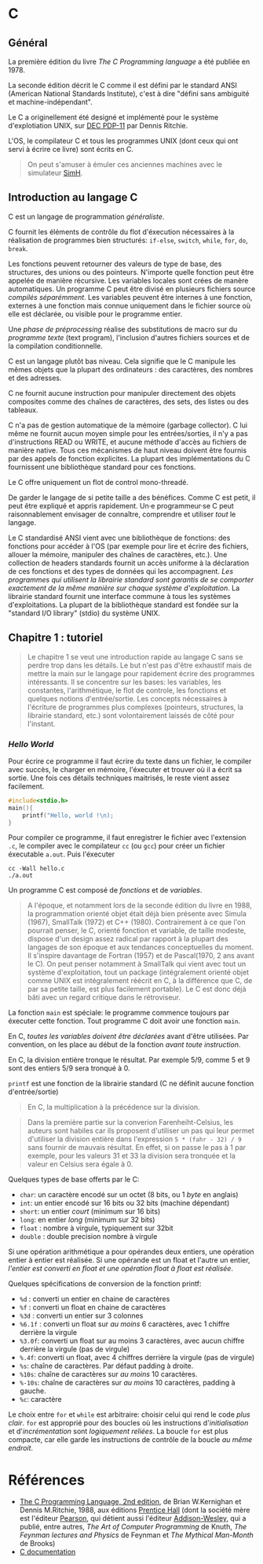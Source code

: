 # C

## Général

La première édition du livre *The C Programming language* a été publiée en 1978.

La seconde édition décrit le C comme il est défini par le standard ANSI (American National Standards Institute), c'est à dire "défini sans ambiguité et machine-indépendant".

Le C a originellement été designé et implémenté pour le système d'explotiation UNIX, sur [DEC PDP-11](https://fr.wikipedia.org/wiki/PDP-11) par Dennis Ritchie.

L'OS, le compilateur C et tous les programmes UNIX (dont ceux qui ont servi à écrire ce livre) sont écrits en C.

> On peut s'amuser à émuler ces anciennes machines avec le simulateur [SimH](http://simh.trailing-edge.com/).

## Introduction au langage C

C est un langage de programmation *généraliste*. 

C fournit les éléments de contrôle du flot d'éxecution nécessaires à la réalisation de programmes bien structurés: `if-else`, `switch`, `while`, `for`, `do`, `break`.

Les fonctions peuvent retourner des valeurs de type de base, des structures, des unions ou des pointeurs. N'importe quelle fonction peut être appelée de manière récursive. Les variables locales sont crées de manère automatiques. Un programme C peut être divisé en plusieurs fichiers source *compilés séparémment*. Les variables peuvent être internes à une fonction, externes à une fonction mais connue uniquement dans le fichier source où elle est déclarée, ou visible pour le programme entier.

Une *phase de préprocessing* réalise des substitutions de macro sur du *programme texte* (text program), l'inclusion d'autres fichiers sources et de la compilation conditionnelle.

C est un langage plutôt bas niveau. Cela signifie que le C manipule les mêmes objets que la plupart des ordinateurs : des caractères, des nombres et des adresses.

C ne fournit aucune instruction pour manipuler directement des objets composites comme des chaînes de caractères, des sets, des listes ou des tableaux.

C n'a pas de gestion automatique de la mémoire (garbage collector). C lui même ne fournit aucun moyen simple pour les entrées/sorties, il n'y a pas d'instructions READ ou WRITE, et aucune méthode d'accès au fichiers de manière native. Tous ces mécanismes de haut niveau doivent être fournis par des appels de fonction explicites. La plupart des implémentations du C fournissent une bibliothèque standard pour ces fonctions.

Le C offre uniquement un flot de control mono-threadé.

De garder le langage de si petite taille a des bénéfices. Comme C est petit, il peut être expliqué et appris rapidement. Un·e programmeur·se C peut raisonnablement envisager de connaître, comprendre et utiliser *tout* le langage.

Le C standardisé ANSI vient avec une bibliothèque de fonctions: des fonctions pour accéder à l'OS (par exemple pour lire et écrire des fichiers, allouer la mémoire, manipuler des chaînes de caractères, etc.). Une collection de headers standards fournit un accès uniforme à la déclaration de ces fonctions et des types de données qui les accompagnent. *Les programmes qui utilisent la librairie standard sont garantis de se comporter exactement de la même manière sur chaque système d'exploitation*. La librairie standard fournit une interface commune à tous les systèmes d'exploitations. La plupart de la bibliothèque standard est fondée sur la "standard I/O library" (stdio) du système UNIX.

## Chapitre 1 : tutoriel

> Le chapitre 1 se veut une introduction rapide au langage C sans se perdre trop dans les détails. Le but n'est pas d'être exhaustif mais de mettre la main sur le langage pour rapidement écrire des programmes intéressants. Il se concentre sur les bases: les variables, les constantes, l'arithmétique, le flot de controle, les fonctions et quelques notions d'entrée/sortie. Les concepts nécessaires à l'écriture de programmes plus complexes (pointeurs, structures, la librairie standard, etc.) sont volontairement laissés de côté pour l'instant.

### *Hello World*

Pour écrire ce programme il faut écrire du texte dans un fichier, le compiler avec succès, le charger en mémoire, l'éxecuter et trouver où il a écrit sa sortie. Une fois ces détails techniques maitrisés, le reste vient assez facilement.

~~~C
#include<stdio.h>
main(){
    printf("Hello, world !\n);
}
~~~

Pour compiler ce programme, il faut enregistrer le fichier avec l'extension `.c`, le compiler avec le compilateur `cc` (ou `gcc`) pour créer un fichier éxecutable `a.out`. Puis l'éxecuter

~~~
cc -Wall hello.c
./a.out
~~~

Un programme C est composé de *fonctions* et de *variables*.

> A l'époque, et notamment lors de la seconde édition du livre en 1988, la programmation orienté objet était déjà bien présente avec Simula (1967), SmallTalk (1972) et C++ (1980). Contrairement à ce que l'on pourrait penser, le C, orienté fonction et variable, de taille modeste, dispose d'un design assez radical par rapport à la plupart des langages de son époque et aux tendances conceptuelles du moment. Il s'inspire davantage de Fortran (1957) et de Pascal(1970, 2 ans avant le C). On peut penser notamment à SmallTalk qui vient avec tout un système d'exploitation, tout un package (intégralement orienté objet comme UNIX est intégralement réécrit en C, à la différence que C, de par sa petite taille, est plus facilement portable). Le C est donc déjà bâti avec un regard critique dans le rétroviseur.

La fonction `main` est spéciale: le programme commence toujours par éxecuter cette fonction. Tout programme C doit avoir une fonction `main`.

En C, *toutes les variables doivent être déclarées* avant d'être utilisées. Par convention, on les place au début de la fonction *avant toute instruction*.

En C, la division entière tronque le résultat. Par exemple 5/9, comme 5 et 9 sont des entiers 5/9 sera tronqué à 0.

`printf` est une fonction de la librairie standard (C ne définit aucune fonction d'entrée/sortie)

>En C, la multiplication à la précédence sur la division.

>Dans la première partie sur la converion Farenheiht-Celsius, les auteurs sont habiles car ils proposent d'utiliser un pas qui leur permet d'utiliser la division entière dans l'expression `5 * (fahr - 32) / 9` sans fournir de mauvais résultat. En effet, si on passe le pas à 1 par exemple, pour les valeurs 31 et 33 la division sera tronquée et la valeur en Celsius sera égale à 0.

Quelques types de base offerts par le C:

- `char`: un caractère encodé sur un octet (8 bits, ou 1 *byte* en anglais)
- `int`: un entier encodé sur 16 bits ou 32 bits (machine dépendant)
- `short`: un entier *court* (minimum sur 16 bits)
- `long`: en entier *long* (minimum sur 32 bits)
- `float` : nombre à virgule, typiquement sur 32bit
- `double` : double precision nombre à virgule

Si une opération arithmétique a pour opérandes deux entiers, une opération entier à entier est réalisée. Si une opérande est un float et l'autre un entier, *l'entier est converti en float et une opération float à float est réalisée*.

Quelques spécifications de conversion de la fonction printf:

- `%d` : converti un entier en chaine de caractères
- `%f` : converti un float en chaine de caractères
- `%3d` : converti un entier sur 3 colonnes
- `%6.1f` : converti un float sur *au moins* 6 caractères, avec 1 chiffre derrière la virgule
- `%3.0f`: converti un float sur au moins 3 caractères, avec aucun chiffre derrière la virgule (pas de virgule)
- `%.4f`: converti un float, avec 4 chiffres derrière la virgule (pas de virgule)
- `%s`: chaîne de caractères. Par défaut padding à droite.
- `%10s`: chaîne de caractères sur *au moins* 10 caractères.
- `%-10s`: chaîne de caractères sur *au moins* 10 caractères, padding à gauche.
- `%c`: caractère


Le choix entre `for` et `while` est arbitraire: choisir celui qui rend le code *plus clair*. `for` est approprié pour des boucles où les instructions d'*initialisation* et d'*incrémentation* sont *logiquement reliées*. La boucle `for` est plus compacte, car elle garde les instructions de contrôle de la boucle *au même endroit*.  

# Références

- [The C Programming Language, 2nd edition](), de Brian W.Kernighan et Dennis M.Ritchie, 1988, aux éditions [Prentice Hall](https://fr.wikipedia.org/wiki/Prentice_Hall) (dont la société mère est l'éditeur [Pearson](https://fr.wikipedia.org/wiki/Pearson_(maison_d%27%C3%A9dition)), qui détient aussi l'éditeur [Addison-Wesley](https://fr.wikipedia.org/wiki/Addison-Wesley), qui a publié, entre autres, *The Art of Computer Programming* de Knuth, *The Feynman lectures and Physics* de Feynman et *The Mythical Man-Month* de Brooks)
- [C documentation](https://devdocs.io/c/)